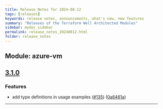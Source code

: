 ```yaml
---
title: Release Notes for 2024-08-12
tags: [releases]
keywords: release notes, announcements, what's new, new features
summary: "Releases of the Terraform Well Architected Modules"
sidebar: mydoc_sidebar
permalink: release_notes_20240812.html
folder: release_notes
---
```


## Module: azure-vm
## [3.1.0](https://github.com/CloudNationHQ/terraform-azure-vm/releases/tag/v3.1.0)


### Features

* add type definitions in usage examples ([#135](https://github.com/CloudNationHQ/terraform-azure-vm/issues/135)) ([0a6461a](https://github.com/CloudNationHQ/terraform-azure-vm/commit/0a6461a5ee66bcc4f773ee44460581f2bc92466d))

---

